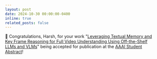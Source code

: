 ```yaml
---
layout: post
date: 2024-10-30 00:00:00-0400
inline: true
related_posts: false
---
```


🎉 Congratulations, Harsh, for your work "[Leveraging Textual Memory and Key Frame Reasoning for Full Video Understanding Using Off-the-Shelf LLMs and VLMs](https://ojs.aaai.org/index.php/AAAI/article/view/35248)" being accepted for publication at the [AAAI Student Abstract](https://aaai.org/conference/aaai/aaai-25/student-abstract-and-poster-program-call-for-proposals/)!